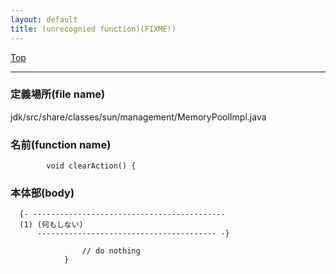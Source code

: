 ```yaml
---
layout: default
title: (unrecognied function)(FIXME!)
---
```

[Top](../index.html)

--- 
### 定義場所(file name)
jdk/src/share/classes/sun/management/MemoryPoolImpl.java

### 名前(function name)
```
        void clearAction() {
```

### 本体部(body)
```
  {- -------------------------------------------
  (1) (何もしない)
      ---------------------------------------- -}

	            // do nothing
	        }
	
```


